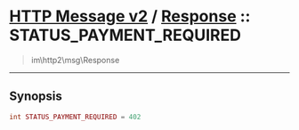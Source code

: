 # [HTTP Message v2](http2.md) / [Response](http2-Response.md) :: STATUS_PAYMENT_REQUIRED
 > im\http2\msg\Response
____

## Synopsis
```php
int STATUS_PAYMENT_REQUIRED = 402
```
